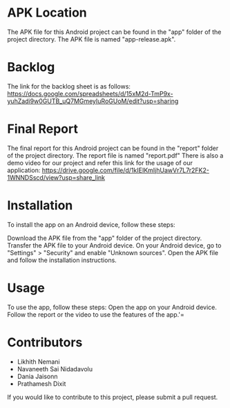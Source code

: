 # APK Location 
The APK file for this Android project can be found in the "app" folder of the project directory. The APK file is named "app-release.apk".

# Backlog

The link for the backlog sheet is as follows: https://docs.google.com/spreadsheets/d/15xM2d-TmP9x-yuhZadi9w0GUTB_uQ7MGmeyIuRoGUoM/edit?usp=sharing

# Final Report

The final report for this Android project can be found in the "report" folder of the project directory. The report file is named "report.pdf" There is also a demo video for our project and refer this link for the usage of our application: https://drive.google.com/file/d/1kIEIKmIjhUawVr7L7r2FK2-1WNNDSscd/view?usp=share_link

# Installation

To install the app on an Android device, follow these steps:

Download the APK file from the "app" folder of the project directory. Transfer the APK file to your Android device. On your Android device, go to "Settings" > "Security" and enable "Unknown sources". Open the APK file and follow the installation instructions.

# Usage

To use the app, follow these steps: Open the app on your Android device. Follow the report or the video to use the features of the app.'=

# Contributors
- Likhith Nemani 
- Navaneeth Sai Nidadavolu 
- Dania Jaisonn 
- Prathamesh Dixit

If you would like to contribute to this project, please submit a pull request.